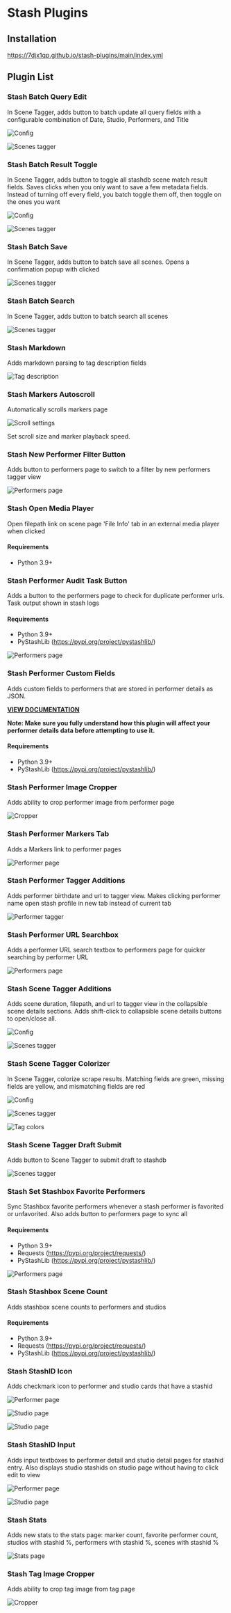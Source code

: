 # Stash Plugins

## Installation

https://7djx1qp.github.io/stash-plugins/main/index.yml

## Plugin List

### Stash Batch Query Edit

In Scene Tagger, adds button to batch update all query fields with a configurable combination of Date, Studio, Performers, and Title

![Config](images/Stash%20Batch%20Query%20Edit/config.png?raw=true "Config")

![Scenes tagger](images/Stash%20Batch%20Query%20Edit/scenes-tagger.png?raw=true "Scenes tagger")

### Stash Batch Result Toggle

In Scene Tagger, adds button to toggle all stashdb scene match result fields. Saves clicks when you only want to save a few metadata fields. Instead of turning off every field, you batch toggle them off, then toggle on the ones you want

![Config](images/Stash%20Batch%20Result%20Toggle/config.png?raw=true "Config")

![Scenes tagger](images/Stash%20Batch%20Result%20Toggle/scenes-tagger.png?raw=true "Scenes tagger")

### Stash Batch Save

In Scene Tagger, adds button to batch save all scenes. Opens a confirmation popup with clicked

![Scenes tagger](images/Stash%20Batch%20Save/scenes-tagger.png?raw=true "Scenes tagger")

### Stash Batch Search

In Scene Tagger, adds button to batch search all scenes

![Scenes tagger](images/Stash%20Batch%20Search/scenes-tagger.png?raw=true "Scenes tagger")

### Stash Markdown

Adds markdown parsing to tag description fields

![Tag description](images/Stash%20Markdown/tag-description.png?raw=true "Tag description")

### Stash Markers Autoscroll

Automatically scrolls markers page

![Scroll settings](images/Stash%20Markers%20Autoscroll/scroll-settings.png?raw=true "Scroll settings")

Set scroll size and marker playback speed.

### Stash New Performer Filter Button

Adds button to performers page to switch to a filter by new performers tagger view

![Performers page](images/Stash%20New%20Performer%20Filter%20Button/performers-page.png?raw=true "Performers page")

### Stash Open Media Player

Open filepath link on scene page 'File Info' tab in an external media player when clicked

#### Requirements

* Python 3.9+

### Stash Performer Audit Task Button

Adds a button to the performers page to check for duplicate performer urls. Task output shown in stash logs

#### Requirements

* Python 3.9+
* PyStashLib (https://pypi.org/project/pystashlib/)

![Performers page](images/Stash%20Performer%20Audit%20Task%20Button/performers-page.png?raw=true "Performers page")

### Stash Performer Custom Fields

Adds custom fields to performers that are stored in performer details as JSON.

**[VIEW DOCUMENTATION](plugins/stashPerformerCustomFields/README.md)**

**Note: Make sure you fully understand how this plugin will affect your performer details data before attempting to use it.**

#### Requirements

* Python 3.9+
* PyStashLib (https://pypi.org/project/pystashlib/)

### Stash Performer Image Cropper

Adds ability to crop performer image from performer page

![Cropper](images/Stash%20Performer%20Image%20Cropper/performer-image-cropper.png?raw=true "Cropper")

### Stash Performer Markers Tab

Adds a Markers link to performer pages

![Performer page](images/Stash%20Performer%20Markers%20Tab/performer-page.png?raw=true "Performer page")

### Stash Performer Tagger Additions

Adds performer birthdate and url to tagger view. Makes clicking performer name open stash profile in new tab instead of current tab

![Performer tagger](images/Stash%20Performer%20Tagger%20Additions/performer-tagger.png?raw=true "Performer tagger")

### Stash Performer URL Searchbox

Adds a performer URL search textbox to performers page for quicker searching by performer URL

![Performers page](images/Stash%20Performer%20URL%20Searchbox/performers-page.png?raw=true "Performers page")

### Stash Scene Tagger Additions

Adds scene duration, filepath, and url to tagger view in the collapsible scene details sections. Adds shift-click to collapsible scene details buttons to open/close all.

![Config](images/Stash%20Scene%20Tagger%20Additions/config.png?raw=true "Config")

![Scenes tagger](images/Stash%20Scene%20Tagger%20Additions/scenes-tagger.png?raw=true "Scenes tagger")

### Stash Scene Tagger Colorizer

In Scene Tagger, colorize scrape results. Matching fields are green, missing fields are yellow, and mismatching fields are red

![Config](images/Stash%20Scene%20Tagger%20Colorizer/config.png?raw=true "Config")

![Scenes tagger](images/Stash%20Scene%20Tagger%20Colorizer/scenes-tagger.png?raw=true "Scenes tagger")

![Tag colors](images/Stash%20Scene%20Tagger%20Colorizer/tag-colors.png?raw=true "Tag colors")

### Stash Scene Tagger Draft Submit

Adds button to Scene Tagger to submit draft to stashdb

![Scenes tagger](images/Stash%20Scene%20Tagger%20Draft%20Submit/scenes-tagger.png?raw=true "Scenes tagger")

### Stash Set Stashbox Favorite Performers

Sync Stashbox favorite performers whenever a stash performer is favorited or unfavorited. Also adds button to performers page to sync all

#### Requirements

* Python 3.9+
* Requests (https://pypi.org/project/requests/)
* PyStashLib (https://pypi.org/project/pystashlib/)

![Performers page](images/Stash%20Set%20Stashbox%20Favorite%20Performers/performers-page.png?raw=true "Performers page")

### Stash Stashbox Scene Count

Adds stashbox scene counts to performers and studios

#### Requirements

* Python 3.9+
* Requests (https://pypi.org/project/requests/)
* PyStashLib (https://pypi.org/project/pystashlib/)

### Stash StashID Icon

Adds checkmark icon to performer and studio cards that have a stashid

![Performer page](images/Stash%20StashID%20Icon/performer-page.png?raw=true "Performer page")

![Studio page](images/Stash%20StashID%20Icon/studio-page.png?raw=true "Studio page")

![Studio page](images/Stash%20StashID%20Icon/scene-page.png?raw=true "Scene page")

### Stash StashID Input

Adds input textboxes to performer detail and studio detail pages for stashid entry. Also displays studio stashids on studio page without having to click edit to view

![Performer page](images/Stash%20StashID%20Input/performer-page.png?raw=true "Performer page")

![Studio page](images/Stash%20StashID%20Input/studio-page.png?raw=true "Studio page")

### Stash Stats

Adds new stats to the stats page: marker count, favorite performer count, studios with stashid %, performers with stashid %, scenes with stashid %

![Stats page](images/Stash%20Stats/stats-page.png?raw=true "Stats page")

### Stash Tag Image Cropper

Adds ability to crop tag image from tag page

![Cropper](images/Stash%20Tag%20Image%20Cropper/tag-image-cropper.png?raw=true "Cropper")
